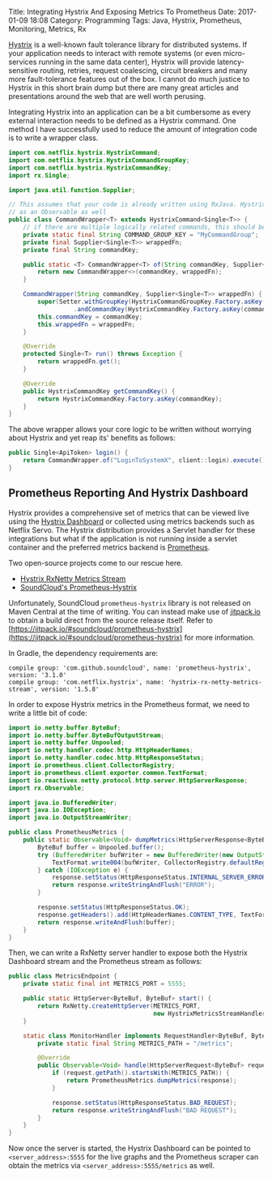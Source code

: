 Title: Integrating Hystrix And Exposing Metrics To Prometheus
Date: 2017-01-09 18:08
Category: Programming
Tags: Java, Hystrix, Prometheus, Monitoring, Metrics, Rx

[Hystrix](https://github.com/Netflix/Hystrix) is a well-known fault tolerance library for distributed systems. If your 
application needs to interact with remote systems (or even micro-services running in the same data center), Hystrix will
provide latency-sensitive routing, retries, request coalescing, circuit breakers and many more fault-tolerance features out of the box.
I cannot do much justice to Hystrix in this short brain dump but there are many great articles and presentations around the web that
are well worth perusing.



Integrating Hystrix into an application can be a bit cumbersome as every external interaction needs to be defined as a Hystrix command.
One method I have successfully used to reduce the amount of integration code is to write a wrapper class.

```java
import com.netflix.hystrix.HystrixCommand;
import com.netflix.hystrix.HystrixCommandGroupKey;
import com.netflix.hystrix.HystrixCommandKey;
import rx.Single;

import java.util.function.Supplier;

// This assumes that your code is already written using RxJava. Hystrix also provides methods for wrapping the result
// as an Observable as well
public class CommandWrapper<T> extends HystrixCommand<Single<T>> {
    // if there are multiple logically related commands, this should be made into a parameter as well 
    private static final String COMMAND_GROUP_KEY = "MyCommandGroup";
    private final Supplier<Single<T>> wrappedFn;
    private final String commandKey;

    public static <T> CommandWrapper<T> of(String commandKey, Supplier<Single<T>> wrappedFn) {
        return new CommandWrapper<>(commandKey, wrappedFn);
    }

    CommandWrapper(String commandKey, Supplier<Single<T>> wrappedFn) {
        super(Setter.withGroupKey(HystrixCommandGroupKey.Factory.asKey(COMMAND_GROUP_KEY))
                  .andCommandKey(HystrixCommandKey.Factory.asKey(commandKey)));
        this.commandKey = commandKey;
        this.wrappedFn = wrappedFn;
    }

    @Override
    protected Single<T> run() throws Exception {
        return wrappedFn.get();
    }

    @Override
    public HystrixCommandKey getCommandKey() {
        return HystrixCommandKey.Factory.asKey(commandKey);
    }
}
```

The above wrapper allows your core logic to be written without worrying about Hystrix and yet reap its' benefits  as follows:

```java
public Single<ApiToken> login() {
    return CommandWrapper.of("LoginToSystemX", client::login).execute();
}
```



Prometheus Reporting And Hystrix Dashboard
------------------------------------------

Hystrix provides a comprehensive set of metrics that can be viewed live using the [Hystrix Dashboard](https://github.com/Netflix/Hystrix/tree/master/hystrix-dashboard) or collected using metrics backends such as Netflix Servo. The Hystrix distribution provides a Servlet handler for these integrations but what if the application is not running inside a servlet container and the preferred metrics backend is [Prometheus](https://prometheus.io/). 

Two open-source projects come to our rescue here.

- [Hystrix RxNetty Metrics Stream](https://github.com/Netflix/Hystrix/tree/master/hystrix-contrib/hystrix-rx-netty-metrics-stream)
- [SoundCloud's Prometheus-Hystrix](https://github.com/soundcloud/prometheus-hystrix)

Unfortunately, SoundCloud `prometheus-hystrix` library is not released on Maven Central at the time of writing. You can instead make use of 
[jitpack.io](https://jitpack.io/) to obtain a build direct from the source release itself. Refer to [https://jitpack.io/#soundcloud/prometheus-hystrix](https://jitpack.io/#soundcloud/prometheus-hystrix) for more information. 


In Gradle, the dependency requirements are:

```
compile group: 'com.github.soundcloud', name: 'prometheus-hystrix', version: '3.1.0'
compile group: 'com.netflix.hystrix', name: 'hystrix-rx-netty-metrics-stream', version: '1.5.8'
```

In order to expose Hystrix metrics in the Prometheus format, we need to write a little bit of code:

```java
import io.netty.buffer.ByteBuf;
import io.netty.buffer.ByteBufOutputStream;
import io.netty.buffer.Unpooled;
import io.netty.handler.codec.http.HttpHeaderNames;
import io.netty.handler.codec.http.HttpResponseStatus;
import io.prometheus.client.CollectorRegistry;
import io.prometheus.client.exporter.common.TextFormat;
import io.reactivex.netty.protocol.http.server.HttpServerResponse;
import rx.Observable;

import java.io.BufferedWriter;
import java.io.IOException;
import java.io.OutputStreamWriter;

public class PrometheusMetrics {
    public static Observable<Void> dumpMetrics(HttpServerResponse<ByteBuf> response) {
        ByteBuf buffer = Unpooled.buffer();
        try (BufferedWriter bufWriter = new BufferedWriter(new OutputStreamWriter(new ByteBufOutputStream(buffer)))) {
            TextFormat.write004(bufWriter, CollectorRegistry.defaultRegistry.metricFamilySamples());
        } catch (IOException e) {
            response.setStatus(HttpResponseStatus.INTERNAL_SERVER_ERROR);
            return response.writeStringAndFlush("ERROR");
        }

        response.setStatus(HttpResponseStatus.OK);
        response.getHeaders().add(HttpHeaderNames.CONTENT_TYPE, TextFormat.CONTENT_TYPE_004);
        return response.writeAndFlush(buffer);
    }
}
```


Then, we can write a RxNetty server handler to expose both the Hystrix Dashboard stream and the Prometheus stream as follows:

```java
public class MetricsEndpoint {
	private static final int METRICS_PORT = 5555;

    public static HttpServer<ByteBuf, ByteBuf> start() {
        return RxNetty.createHttpServer(METRICS_PORT,
                                        new HystrixMetricsStreamHandler<>(new MonitorHandler())).start();
    }

	static class MonitorHandler implements RequestHandler<ByteBuf, ByteBuf> {
    	private static final String METRICS_PATH = "/metrics";

    	@Override
    	public Observable<Void> handle(HttpServerRequest<ByteBuf> request, HttpServerResponse<ByteBuf> response) {
        	if (request.getPath().startsWith(METRICS_PATH)) {
            	return PrometheusMetrics.dumpMetrics(response);
        	}

        	response.setStatus(HttpResponseStatus.BAD_REQUEST);
        	return response.writeStringAndFlush("BAD REQUEST");
    	}
	}
}
```

Now once the server is started, the Hystrix Dashboard can be pointed to `<server_address>:5555` for the live graphs and
the Prometheus scraper can obtain the metrics via `<server_address>:5555/metrics` as well.

